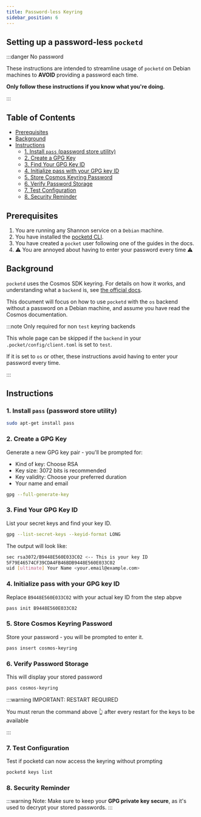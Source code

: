 ```yaml
---
title: Password-less Keyring
sidebar_position: 6
---
```


## Setting up a password-less `pocketd` <!-- omit in toc -->

:::danger No password

These instructions are intended to streamline usage of `pocketd` on Debian
machines to **AVOID** providing a password each time.

**Only follow these instructions if you know what you're doing.**

:::

## Table of Contents <!-- omit in toc -->

- [Prerequisites](#prerequisites)
- [Background](#background)
- [Instructions](#instructions)
  - [1. Install `pass` (password store utility)](#1-install-pass-password-store-utility)
  - [2. Create a GPG Key](#2-create-a-gpg-key)
  - [3. Find Your GPG Key ID](#3-find-your-gpg-key-id)
  - [4. Initialize pass with your GPG key ID](#4-initialize-pass-with-your-gpg-key-id)
  - [5. Store Cosmos Keyring Password](#5-store-cosmos-keyring-password)
  - [6. Verify Password Storage](#6-verify-password-storage)
  - [7. Test Configuration](#7-test-configuration)
  - [8. Security Reminder](#8-security-reminder)

## Prerequisites

1. You are running any Shannon service on a `Debian` machine.
2. You have installed the [pocketd CLI](1_pocketd_cli.md).
3. You have created a `pocket` user following one of the guides in the docs.
4. ⚠️ You are annoyed about having to enter your password every time ⚠️

## Background

`pocketd` uses the Cosmos SDK keyring. For details on how it works, and understanding
what a `backend` is, see [the official docs](https://docs.cosmos.network/v0.46/run-node/keyring.html).

This document will focus on how to use `pocketd` with the `os` backend without
a password on a Debian machine, and assume you have read the Cosmos documentation.

:::note Only required for non `test` keyring backends

This whole page can be skipped if the `backend` in your `.pocket/config/client.toml` is set to `test`.

If it is set to `os` or other, these instructions avoid having to enter your password every time.

:::

## Instructions

### 1. Install `pass` (password store utility)

```bash
sudo apt-get install pass
```

### 2. Create a GPG Key

Generate a new GPG key pair - you'll be prompted for:

- Kind of key: Choose RSA
- Key size: 3072 bits is recommended
- Key validity: Choose your preferred duration
- Your name and email

```bash
gpg --full-generate-key
```

### 3. Find Your GPG Key ID

List your secret keys and find your key ID.

```bash
gpg --list-secret-keys --keyid-format LONG
```

The output will look like:

```bash
sec rsa3072/B9448E560E033C02 <-- This is your key ID
5F79E46574CF39CDA4FB46BDB9448E560E033C02
uid [ultimate] Your Name <your.email@example.com>
```

### 4. Initialize pass with your GPG key ID

Replace `B9448E560E033C02` with your actual key ID from the step abpve

```bash
pass init B9448E560E033C02
```

### 5. Store Cosmos Keyring Password

Store your password - you will be prompted to enter it.

```bash
pass insert cosmos-keyring
```

### 6. Verify Password Storage

This will display your stored password

```bash
pass cosmos-keyring
```

:::warning IMPORTANT: RESTART REQUIRED

You must rerun the command above 👆 after every restart for the keys to be available

:::

### 7. Test Configuration

Test if pocketd can now access the keyring without prompting

```bash
pocketd keys list
```

### 8. Security Reminder

:::warning
Note: Make sure to keep your **GPG private key secure**, as it's used to decrypt your stored passwords.
:::
